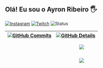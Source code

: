  ## Olá! Eu sou o Ayron Ribeiro 🖐️
[![Instagram](https://img.shields.io/badge/Instagram-E4405F?style=for-the-badge&logo=instagram&logoColor=white)](https://instagram.com/ayronrr)
[![Twitch](https://img.shields.io/badge/Twitch-9146FF?style=for-the-badge&logo=twitch&logoColor=white)](https://twitch.tv/ayronrr) 
![Status](./profile-3d-contrib/profile-night-rainbow.svg)

| [![GitHub Commits](http://github-profile-summary-cards.vercel.app/api/cards/productive-time?username=ayronribeiro&theme=dracula&utcOffset=-3)](https://github.com/vn7n24fzkq/github-profile-summary-cards) | [![GitHub Details](http://github-profile-summary-cards.vercel.app/api/cards/profile-details?username=ayronribeiro&theme=dracula)](https://github.com/vn7n24fzkq/github-profile-summary-cards) |  
| ----------- | ----------- |

<div align="center">
<a href="https://skillicons.dev">
  <img src="https://skillicons.dev/icons?i=git,vscode,javascript,typescript,css,html,react,next,tailwind,sass,nodejs,express,nest,vue,docker,figma,github,jest,materialui,linux,postman,styledcomponents,vercel,vite,bootstrap,mongodb,postgres,discord,linkedin,instagram" />
</a>
<br />
</div>

## 
<div align="center">
  <img src="https://github-profile-trophy.vercel.app/?username=ayronribeiro&row=1&column=6&theme=dracula&margin-w=15&margin-h=15"/>
</div>

